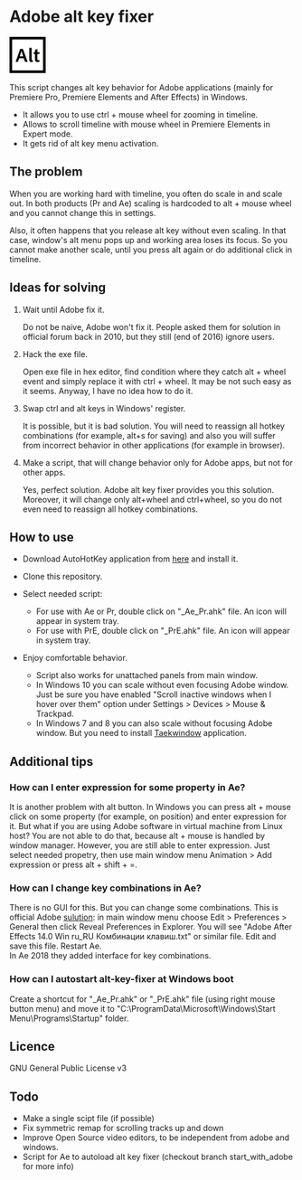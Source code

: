 Adobe alt key fixer
===================
![adobe alt icon](img/adobe-alt-64.png)

This script changes alt key behavior for Adobe applications (mainly for Premiere Pro, Premiere Elements and After Effects) in Windows.
 - It allows you to use ctrl + mouse wheel for zooming in timeline.
 - Allows to scroll timeline with mouse wheel in Premiere Elements in Expert mode.
 - It gets rid of alt key menu activation.

## The problem ##
When you are working hard with timeline, you often do scale in and scale out. In both products (Pr and Ae) scaling is hardcoded to alt + mouse wheel and you cannot change this in settings.

Also, it often happens that you release alt key without even scaling. In that case, window's alt menu pops up and working area loses its focus. So you cannot make another scale, until you press alt again or do additional click in timeline.

## Ideas for solving ##
1. Wait until Adobe fix it.

   Do not be naive, Adobe won't fix it. People asked them for solution in official forum back in 2010, but they still (end of 2016) ignore users.
2. Hack the exe file.

   Open exe file in hex editor, find condition where they catch alt + wheel event and simply replace it with ctrl + wheel.
It may be not such easy as it seems. Anyway, I have no idea how to do it.
3. Swap ctrl and alt keys in Windows' register.

   It is possible, but it is bad solution. You will need to reassign all hotkey combinations (for example, alt+s for saving) and also you will suffer from incorrect behavior in other applications (for example in browser).
4. Make a script, that will change behavior only for Adobe apps, but not for other apps.

   Yes, perfect solution. Adobe alt key fixer provides you this solution. Moreover, it will change only alt+wheel and ctrl+wheel, so you do not even need to reassign all hotkey combinations.

## How to use ##
- Download AutoHotKey application from [here](https://www.autohotkey.com/) and install it.
- Clone this repository.
- Select needed script:
  - For use with Ae or Pr, double click on "\_Ae\_Pr.ahk" file. An icon will appear in system tray.
  - For use with PrE, double click on "\_PrE.ahk" file. An icon will appear in system tray.

- Enjoy comfortable behavior.
  * Script also works for unattached panels from main window.
  * In Windows 10 you can scale without even focusing Adobe window. Just be sure you have enabled "Scroll inactive windows when I hover over them" option under Settings > Devices > Mouse & Trackpad.
  * In Windows 7 and 8 you can also scale without focusing Adobe window. But you need to install [Taekwindow](http://taekwindow.net/download.html) application.

## Additional tips ##

### How can I enter expression for some property in Ae? ###
  It is another problem with alt button. In Windows you can press alt + mouse click on some property (for example, on position) and enter expression for it. But what if you are using Adobe software in virtual machine from Linux host? You are not able to do that, because alt + mouse is handled by window manager.
  However, you are still able to enter expression. Just select needed propetry, then use main window menu Animation > Add expression or press alt + shift + =.

### How can I change key combinations in Ae? ###
  There is no GUI for this. But you can change some combinations. This is official Adobe [sulution](https://helpx.adobe.com/after-effects/using/modify-keyboard-shortcuts.html): in main window menu choose Edit > Preferences > General then click Reveal Preferences in Explorer. You will see "Adobe After Effects 14.0 Win ru_RU Комбинации клавиш.txt" or similar file. Edit and save this file. Restart Ae.<br>
  In Ae 2018 they added interface for key combinations.

### How can I autostart alt-key-fixer at Windows boot ###
  Create a shortcut for "\_Ae\_Pr.ahk" or "\_PrE.ahk" file (using right mouse button menu) and move it to "C:\ProgramData\Microsoft\Windows\Start Menu\Programs\Startup" folder.

## Licence ##
GNU General Public License v3

## Todo ##
- Make a single scipt file (if possible)
- Fix symmetric remap for scrolling tracks up and down
- Improve Open Source video editors, to be independent from adobe and windows.
- Script for Ae to autoload alt key fixer (checkout branch start_with_adobe for more info)
